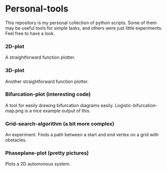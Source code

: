 # Personal-tools

This repository is my personal collection of python scripts. Some of them may be useful tools for simple tasks, and others were just little experiments. Feel free to have a look.

### 2D-plot
A straightforward function plotter.

### 3D-plot
Another straightforward function plotter.

### Bifurcation-plot (interesting code)
A tool for easily drawing bifurcation diagrams easily. Logistic-bifurcation-map.png is a nice example output of this.

### Grid-search-algorithm (a bit more complex)
An experiment. Finds a path between a start and end vertex on a grid with obstacles.

### Phaseplane-plot (pretty pictures)
Plots a 2D automonous system.
